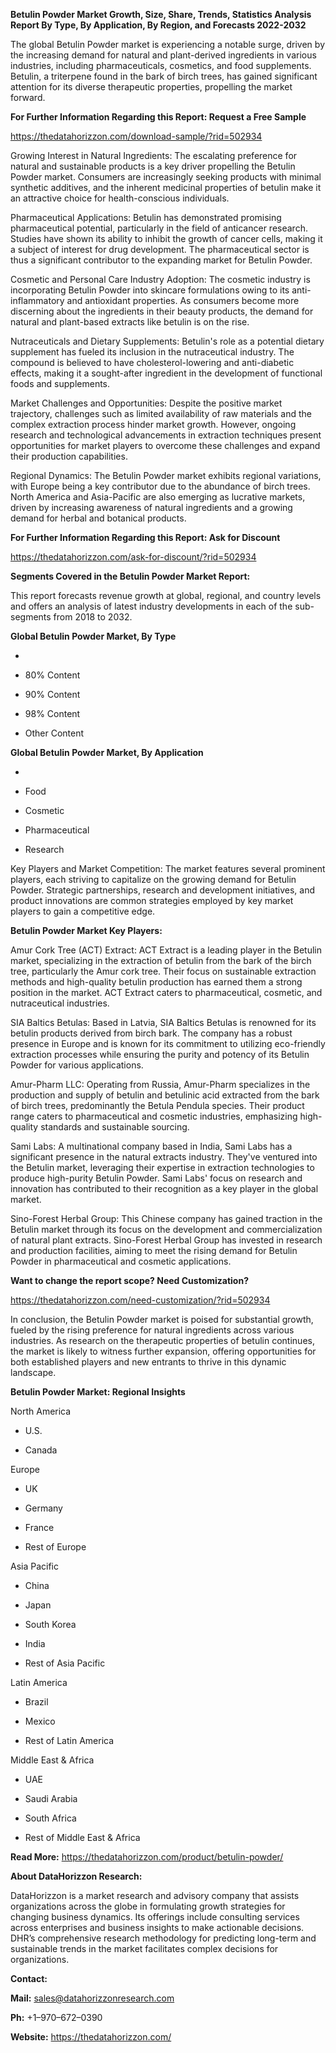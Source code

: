 **Betulin Powder Market Growth, Size, Share, Trends, Statistics Analysis
Report By Type, By Application, By Region, and Forecasts 2022-2032**

The global Betulin Powder market is experiencing a notable surge, driven
by the increasing demand for natural and plant-derived ingredients in
various industries, including pharmaceuticals, cosmetics, and food
supplements. Betulin, a triterpene found in the bark of birch trees, has
gained significant attention for its diverse therapeutic properties,
propelling the market forward.

**For Further Information Regarding this Report: Request a Free Sample**

<https://thedatahorizzon.com/download-sample/?rid=502934>

Growing Interest in Natural Ingredients: The escalating preference for
natural and sustainable products is a key driver propelling the Betulin
Powder market. Consumers are increasingly seeking products with minimal
synthetic additives, and the inherent medicinal properties of betulin
make it an attractive choice for health-conscious individuals.

Pharmaceutical Applications: Betulin has demonstrated promising
pharmaceutical potential, particularly in the field of anticancer
research. Studies have shown its ability to inhibit the growth of cancer
cells, making it a subject of interest for drug development. The
pharmaceutical sector is thus a significant contributor to the expanding
market for Betulin Powder.

Cosmetic and Personal Care Industry Adoption: The cosmetic industry is
incorporating Betulin Powder into skincare formulations owing to its
anti-inflammatory and antioxidant properties. As consumers become more
discerning about the ingredients in their beauty products, the demand
for natural and plant-based extracts like betulin is on the rise.

Nutraceuticals and Dietary Supplements: Betulin's role as a potential
dietary supplement has fueled its inclusion in the nutraceutical
industry. The compound is believed to have cholesterol-lowering and
anti-diabetic effects, making it a sought-after ingredient in the
development of functional foods and supplements.

Market Challenges and Opportunities: Despite the positive market
trajectory, challenges such as limited availability of raw materials and
the complex extraction process hinder market growth. However, ongoing
research and technological advancements in extraction techniques present
opportunities for market players to overcome these challenges and expand
their production capabilities.

Regional Dynamics: The Betulin Powder market exhibits regional
variations, with Europe being a key contributor due to the abundance of
birch trees. North America and Asia-Pacific are also emerging as
lucrative markets, driven by increasing awareness of natural ingredients
and a growing demand for herbal and botanical products.

**For Further Information Regarding this Report: Ask for Discount**

<https://thedatahorizzon.com/ask-for-discount/?rid=502934>

**Segments Covered in the Betulin Powder Market Report:**

This report forecasts revenue growth at global, regional, and country
levels and offers an analysis of latest industry developments in each of
the sub-segments from 2018 to 2032.

**Global Betulin Powder Market, By Type**

-   

-   80% Content

-   90% Content

-   98% Content

-   Other Content

**Global Betulin Powder Market, By Application**

-   

-   Food

-   Cosmetic

-   Pharmaceutical

-   Research

Key Players and Market Competition: The market features several
prominent players, each striving to capitalize on the growing demand for
Betulin Powder. Strategic partnerships, research and development
initiatives, and product innovations are common strategies employed by
key market players to gain a competitive edge.

**Betulin Powder Market Key Players:**

Amur Cork Tree (ACT) Extract: ACT Extract is a leading player in the
Betulin market, specializing in the extraction of betulin from the bark
of the birch tree, particularly the Amur cork tree. Their focus on
sustainable extraction methods and high-quality betulin production has
earned them a strong position in the market. ACT Extract caters to
pharmaceutical, cosmetic, and nutraceutical industries.

SIA Baltics Betulas: Based in Latvia, SIA Baltics Betulas is renowned
for its betulin products derived from birch bark. The company has a
robust presence in Europe and is known for its commitment to utilizing
eco-friendly extraction processes while ensuring the purity and potency
of its Betulin Powder for various applications.

Amur-Pharm LLC: Operating from Russia, Amur-Pharm specializes in the
production and supply of betulin and betulinic acid extracted from the
bark of birch trees, predominantly the Betula Pendula species. Their
product range caters to pharmaceutical and cosmetic industries,
emphasizing high-quality standards and sustainable sourcing.

Sami Labs: A multinational company based in India, Sami Labs has a
significant presence in the natural extracts industry. They've ventured
into the Betulin market, leveraging their expertise in extraction
technologies to produce high-purity Betulin Powder. Sami Labs' focus on
research and innovation has contributed to their recognition as a key
player in the global market.

Sino-Forest Herbal Group: This Chinese company has gained traction in
the Betulin market through its focus on the development and
commercialization of natural plant extracts. Sino-Forest Herbal Group
has invested in research and production facilities, aiming to meet the
rising demand for Betulin Powder in pharmaceutical and cosmetic
applications.

**Want to change the report scope? Need Customization?**

<https://thedatahorizzon.com/need-customization/?rid=502934>

In conclusion, the Betulin Powder market is poised for substantial
growth, fueled by the rising preference for natural ingredients across
various industries. As research on the therapeutic properties of betulin
continues, the market is likely to witness further expansion, offering
opportunities for both established players and new entrants to thrive in
this dynamic landscape.

**Betulin Powder Market: Regional Insights**

North America

-   U.S.

-   Canada

Europe

-   UK

-   Germany

-   France

-   Rest of Europe

Asia Pacific

-   China

-   Japan

-   South Korea

-   India

-   Rest of Asia Pacific

Latin America

-   Brazil

-   Mexico

-   Rest of Latin America

Middle East & Africa

-   UAE

-   Saudi Arabia

-   South Africa

-   Rest of Middle East & Africa

**Read More:** <https://thedatahorizzon.com/product/betulin-powder/>

**About DataHorizzon Research:**

DataHorizzon is a market research and advisory company that assists
organizations across the globe in formulating growth strategies for
changing business dynamics. Its offerings include consulting services
across enterprises and business insights to make actionable decisions.
DHR’s comprehensive research methodology for predicting long-term and
sustainable trends in the market facilitates complex decisions for
organizations.

**Contact:**

**Mail:** <sales@datahorizzonresearch.com>

**Ph:** +1–970–672–0390

**Website:** <https://thedatahorizzon.com/>
